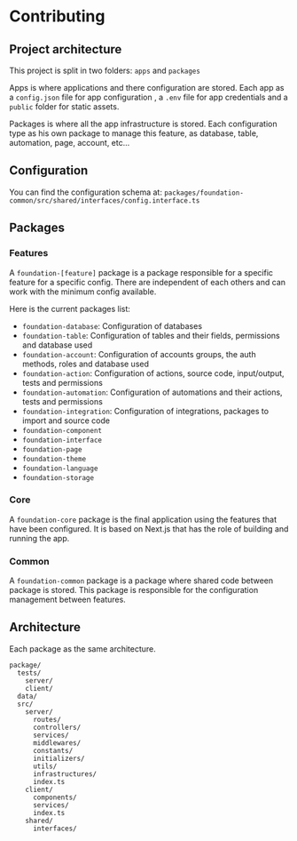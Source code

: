 # Contributing

## Project architecture

This project is split in two folders: `apps` and `packages`

Apps is where applications and there configuration are stored.
Each app as a `config.json` file for app configuration , a `.env` file for app credentials and a `public` folder for static assets.

Packages is where all the app infrastructure is stored. Each configuration type as his own package to manage this feature, as database, table, automation, page, account, etc...

## Configuration

You can find the configuration schema at: `packages/foundation-common/src/shared/interfaces/config.interface.ts`

## Packages

### Features

A `foundation-[feature]` package is a package responsible for a specific feature for a specific config. There are independent of each others and can work with the minimum config available.

Here is the current packages list:
- `foundation-database`: Configuration of databases
- `foundation-table`: Configuration of tables and their fields, permissions and database used
- `foundation-account`: Configuration of accounts groups, the auth methods, roles and database used
- `foundation-action`: Configuration of actions, source code, input/output, tests and permissions
- `foundation-automation`: Configuration of automations and their actions, tests and permissions
- `foundation-integration`: Configuration of integrations, packages to import and source code
- `foundation-component`
- `foundation-interface`
- `foundation-page`
- `foundation-theme`
- `foundation-language`
- `foundation-storage`

### Core

A `foundation-core` package is the final application using the features that have been configured. It is based on Next.js that has the role of building and running the app.

### Common

A `foundation-common` package is a package where shared code between package is stored. This package is responsible for the configuration management between features.

## Architecture

Each package as the same architecture.

```
package/
  tests/
    server/
    client/
  data/
  src/
    server/
      routes/
      controllers/
      services/
      middlewares/
      constants/
      initializers/
      utils/
      infrastructures/
      index.ts
    client/
      components/
      services/
      index.ts
    shared/
      interfaces/
```